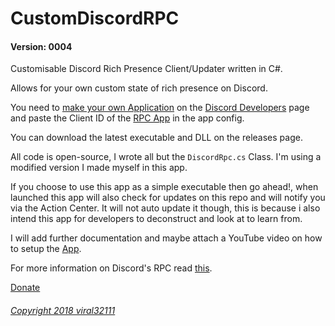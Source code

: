 # CustomDiscordRPC
#### Version: 0004

Customisable Discord Rich Presence Client/Updater written in C#.

Allows for your own custom state of rich presence on Discord.

You need to [make your own Application](https://discordapp.com/developers/applications/me/create) on the [Discord Developers](https://discordapp.com/developers/docs/intro) page and paste the Client ID of the [RPC App](https://discordapp.com/developers/applications/me) in the app config.

You can download the latest executable and DLL on the releases page.

All code is open-source, I wrote all but the `DiscordRpc.cs` Class. I'm using a modified version I made myself in this app.

If you choose to use this app as a simple executable then go ahead!, when launched this app will also check for updates on this repo and will notify you via the Action Center. It will not auto update it though, this is because i also intend this app for developers to deconstruct and look at to learn from.

I will add further documentation and maybe attach a YouTube video on how to setup the [App](https://discordapp.com/developers/applications/me).

For more information on Discord's RPC read [this](https://discordapp.com/developers/docs/topics/rpc).

[Donate](https://viral32111.com/donate)

###### [Copyright 2018 viral32111](LICENCE.txt)